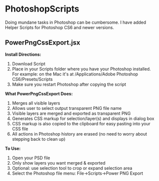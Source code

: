 # PhotoshopScripts

Doing mundane tasks in Photoshop can be cumbersome. I have added Helper Scripts for Photoshop CS6 and newer versions.

## PowerPngCssExport.jsx

**Install Directions:**<br>
1. Download Script<br>
2. Place in your Scripts folder where you have your Photoshop installed. For example: on the Mac it's at /Applications/Adobe Photoshop CS6/Presets/Scripts<br>
3. Make sure you restart Photoshop after copying the script<br>

**What PowerPngCssExport Does:**<br>
1. Merges all visible layers<br>
2. Allows user to select output transparent PNG file name<br>
3. Visible layers are merged and exported as transparent PNG<br>
4. Generates CSS markup for selection/layer(s) and displays in dialog box<br>
5. CSS markup is also copied to the clipboard for easy pasting into your CSS file<br>
6. All actions in Photoshop history are erased (no need to worry about stepping back to clean up)<br>

**To Use:**<br>
1. Open your PSD file<br>
2. Only show layers you want merged & exported<br>
3. Optional: use selection tool to crop or expand selection area<br>
4. Select the Photoshop file menu: File->Scripts->Power PNG Export<br>